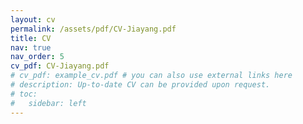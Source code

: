 ```yaml
---
layout: cv
permalink: /assets/pdf/CV-Jiayang.pdf
title: CV
nav: true
nav_order: 5
cv_pdf: CV-Jiayang.pdf
# cv_pdf: example_cv.pdf # you can also use external links here
# description: Up-to-date CV can be provided upon request.
# toc:
#   sidebar: left
---
```

